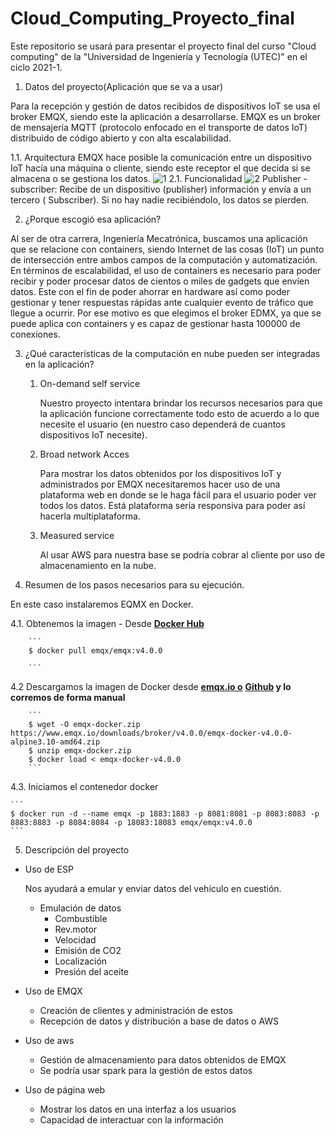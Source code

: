 # Cloud_Computing_Proyecto_final
Este repositorio se usará para presentar el proyecto final del curso "Cloud computing" de la "Universidad de Ingeniería y Tecnología (UTEC)" en el ciclo 2021-1.
1. Datos del proyecto(Aplicación que se va a usar)

Para la recepción y gestión de datos recibidos de dispositivos IoT se usa el broker EMQX, siendo este la aplicación a desarrollarse. EMQX es un broker de mensajería MQTT (protocolo enfocado en el transporte de datos IoT) distribuido de código abierto y con alta escalabilidad.

1.1. Arquitectura
    EMQX hace posible la comunicación entre un dispositivo IoT hacía una máquina o cliente, siendo este receptor el que decida si se almacena o se gestiona los datos.
![1](https://user-images.githubusercontent.com/40177903/124541985-2b16d580-dde8-11eb-9835-58f4bc264d64.png)
2.1. Funcionalidad
![2](https://user-images.githubusercontent.com/40177903/124541995-310cb680-dde8-11eb-835f-8232cd5148c9.png)
    Publisher - subscriber: Recibe de un dispositivo (publisher) información y envía a un tercero ( Subscriber). Si no hay nadie recibiéndolo, los datos se pierden.

2. ¿Porque  escogió  esa  aplicación? 

Al ser de otra carrera, Ingeniería Mecatrónica, buscamos una aplicación que se relacione con containers, siendo Internet de las cosas (IoT) un punto de intersección entre ambos campos de la computación y automatización. En términos de escalabilidad, el uso de containers es necesario para poder recibir y poder procesar datos de cientos o miles de gadgets que envíen datos. Este con el fin de poder ahorrar en hardware así como poder gestionar y tener respuestas rápidas ante cualquier evento de tráfico que llegue a ocurrir. Por ese motivo es que elegimos el broker EDMX, ya que se puede aplica con containers y es capaz de gestionar hasta 100000 de conexiones.

3. ¿Qué  características  de  la  computación  en  nube pueden ser integradas en la aplicación? 
    1. On-demand self service

        Nuestro proyecto intentara brindar los recursos necesarios para que la aplicación funcione correctamente todo esto de acuerdo a lo que necesite el usuario (en nuestro caso dependerá de cuantos dispositivos IoT necesite).  

    2. Broad network Acces

        Para mostrar los datos obtenidos por los dispositivos IoT y administrados por EMQX necesitaremos hacer uso de una plataforma web en donde se le haga fácil para el usuario poder ver todos los datos. Está plataforma sería responsiva para poder así hacerla multiplataforma.

    3. Measured service

        Al usar AWS para nuestra base se podría cobrar al cliente por uso de almacenamiento en la nube.

4. Resumen de los pasos necesarios para su ejecución.

En este caso instalaremos EQMX en Docker.

4.1. Obtenemos la imagen
    - Desde **[Docker Hub](https://hub.docker.com/r/emqx/emqx)**

        ```
        $ docker pull emqx/emqx:v4.0.0

        ```
4.2 Descargamos la imagen de Docker desde **[emqx.io o](https://www.emqx.io/downloads/broker?osType=Linux)** **[Github](https://github.com/emqx/emqx/releases) y lo corremos de forma manual**

        ```
        $ wget -O emqx-docker.zip https://www.emqx.io/downloads/broker/v4.0.0/emqx-docker-v4.0.0-alpine3.10-amd64.zip
        $ unzip emqx-docker.zip
        $ docker load < emqx-docker-v4.0.0
        ```

4.3. Iniciamos el contenedor docker

    ```
    $ docker run -d --name emqx -p 1883:1883 -p 8081:8081 -p 8083:8083 -p 8883:8883 -p 8084:8084 -p 18083:18083 emqx/emqx:v4.0.0
    ```
 
5. Descripción del proyecto
- Uso de ESP

    Nos ayudará a emular y enviar datos del vehículo en cuestión.

    - Emulación de datos
        - Combustible
        - Rev.motor
        - Velocidad
        - Emisión de CO2
        - Localización
        - Presión del aceite
- Uso de EMQX
    - Creación de clientes y administración de estos
    - Recepción de datos y distribución a base de datos o AWS
- Uso de aws
    - Gestión de almacenamiento para datos obtenidos de EMQX
    - Se podría usar spark para la gestión de estos datos
- Uso de página web
    - Mostrar los datos en una interfaz a los usuarios
    - Capacidad de interactuar con la información
